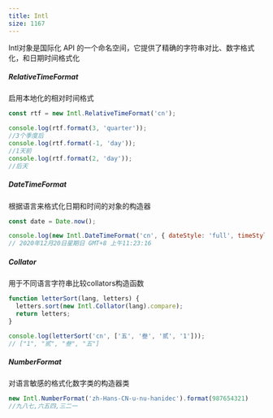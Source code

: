 ```yaml
---
title: Intl
size: 1167
---
```

Intl对象是国际化 API 的一个命名空间，它提供了精确的字符串对比、数字格式化，和日期时间格式化

##### RelativeTimeFormat

启用本地化的相对时间格式

```javascript
const rtf = new Intl.RelativeTimeFormat('cn');

console.log(rtf.format(3, 'quarter'));
//3个季度后
console.log(rtf.format(-1, 'day'));
//1天前
console.log(rtf.format(2, 'day'));
//后天
```

##### DateTimeFormat

根据语言来格式化日期和时间的对象的构造器

```javascript
const date = Date.now();

console.log(new Intl.DateTimeFormat('cn', { dateStyle: 'full', timeStyle: 'long' }).format(date));
// 2020年12月20日星期日 GMT+8 上午11:23:16
```

##### Collator

用于不同语言字符串比较collators构造函数

```javascript
function letterSort(lang, letters) {
  letters.sort(new Intl.Collator(lang).compare);
  return letters;
}

console.log(letterSort('cn', ['五', '叁', '贰', '1']));
// ["1", "贰", "叁", "五"]
```

##### NumberFormat

对语言敏感的格式化数字类的构造器类

```javascript
new Intl.NumberFormat('zh-Hans-CN-u-nu-hanidec').format(987654321)
//九八七,六五四,三二一
```

